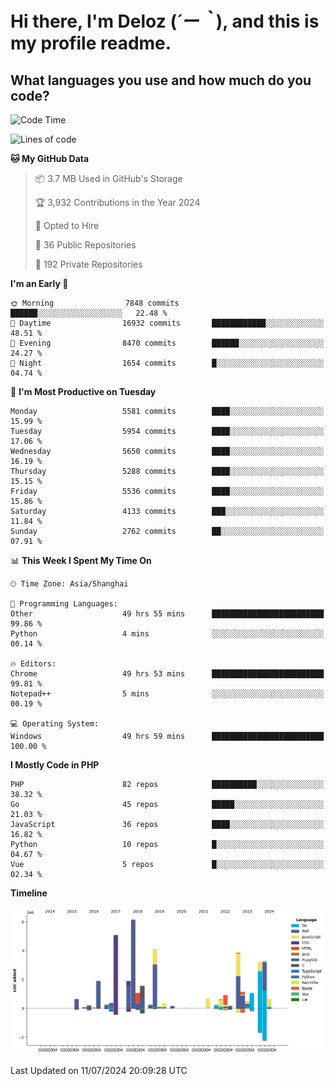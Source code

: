 # **Hi there, I'm Deloz (*´ー｀*), and this is my profile readme.**

## **What languages you use and how much do you code?**

<!--START_SECTION:waka-->
![Code Time](http://img.shields.io/badge/Code%20Time-4%2C401%20hrs%2054%20mins-blue)

![Lines of code](https://img.shields.io/badge/From%20Hello%20World%20I%27ve%20Written-40.8%20million%20lines%20of%20code-blue)

**🐱 My GitHub Data** 

> 📦 3.7 MB Used in GitHub's Storage 
 > 
> 🏆 3,932 Contributions in the Year 2024
 > 
> 💼 Opted to Hire
 > 
> 📜 36 Public Repositories 
 > 
> 🔑 192 Private Repositories 
 > 
**I'm an Early 🐤** 

```text
🌞 Morning                7848 commits        ██████░░░░░░░░░░░░░░░░░░░   22.48 % 
🌆 Daytime                16932 commits       ████████████░░░░░░░░░░░░░   48.51 % 
🌃 Evening                8470 commits        ██████░░░░░░░░░░░░░░░░░░░   24.27 % 
🌙 Night                  1654 commits        █░░░░░░░░░░░░░░░░░░░░░░░░   04.74 % 
```
📅 **I'm Most Productive on Tuesday** 

```text
Monday                   5581 commits        ████░░░░░░░░░░░░░░░░░░░░░   15.99 % 
Tuesday                  5954 commits        ████░░░░░░░░░░░░░░░░░░░░░   17.06 % 
Wednesday                5650 commits        ████░░░░░░░░░░░░░░░░░░░░░   16.19 % 
Thursday                 5288 commits        ████░░░░░░░░░░░░░░░░░░░░░   15.15 % 
Friday                   5536 commits        ████░░░░░░░░░░░░░░░░░░░░░   15.86 % 
Saturday                 4133 commits        ███░░░░░░░░░░░░░░░░░░░░░░   11.84 % 
Sunday                   2762 commits        ██░░░░░░░░░░░░░░░░░░░░░░░   07.91 % 
```


📊 **This Week I Spent My Time On** 

```text
🕑︎ Time Zone: Asia/Shanghai

💬 Programming Languages: 
Other                    49 hrs 55 mins      █████████████████████████   99.86 % 
Python                   4 mins              ░░░░░░░░░░░░░░░░░░░░░░░░░   00.14 % 

🔥 Editors: 
Chrome                   49 hrs 53 mins      █████████████████████████   99.81 % 
Notepad++                5 mins              ░░░░░░░░░░░░░░░░░░░░░░░░░   00.19 % 

💻 Operating System: 
Windows                  49 hrs 59 mins      █████████████████████████   100.00 % 
```

**I Mostly Code in PHP** 

```text
PHP                      82 repos            ██████████░░░░░░░░░░░░░░░   38.32 % 
Go                       45 repos            █████░░░░░░░░░░░░░░░░░░░░   21.03 % 
JavaScript               36 repos            ████░░░░░░░░░░░░░░░░░░░░░   16.82 % 
Python                   10 repos            █░░░░░░░░░░░░░░░░░░░░░░░░   04.67 % 
Vue                      5 repos             █░░░░░░░░░░░░░░░░░░░░░░░░   02.34 % 
```



**Timeline**

![Lines of Code chart](https://raw.githubusercontent.com/deloz/deloz/main/assets/bar_graph.png)


 Last Updated on 11/07/2024 20:09:28 UTC
<!--END_SECTION:waka-->
